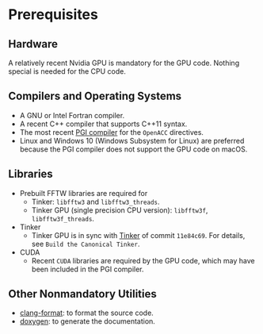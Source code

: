 # Prerequisites


## Hardware
A relatively recent Nvidia GPU is mandatory for the GPU code.
Nothing special is needed for the CPU code.


## Compilers and Operating Systems
   - A GNU or Intel Fortran compiler.
   - A recent C++ compiler that supports C++11 syntax.
   - The most recent [PGI compiler](https://www.pgroup.com/products/community.htm)
     for the `OpenACC` directives.
   - Linux and Windows 10 (Windows Subsystem for Linux) are preferred because
     the PGI compiler does not support the GPU code on macOS.


## Libraries
   - Prebuilt FFTW libraries are required for
      - Tinker: `libfftw3` and `libfftw3_threads`.
      - Tinker GPU (single precision CPU version): `libfftw3f`, `libfftw3f_threads`.
   - Tinker
      - Tinker GPU is in sync with [Tinker](https://github.com/TinkerTools/Tinker) of commit `11e84c69`.
      For details, see `Build the Canonical Tinker`.
   - CUDA
      - Recent `CUDA` libraries are required by the GPU code,
        which may have been included in the PGI compiler.


## Other Nonmandatory Utilities
   - [clang-format](https://clang.llvm.org/docs/ClangFormat.html): to format the source code.
   - [doxygen](http://www.doxygen.nl): to generate the documentation.
